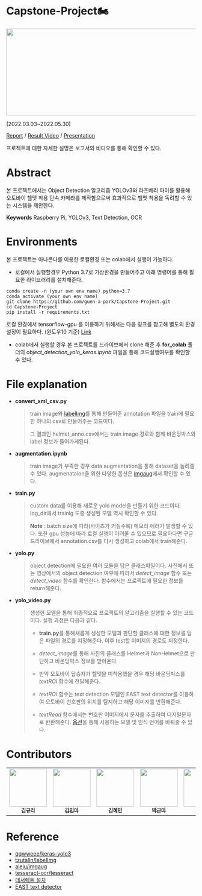 # Capstone-Project🏍️

<img src="https://user-images.githubusercontent.com/77844152/170850973-a6d9197c-48f5-454f-83c1-0774e946af3b.png"  width="900" height="230">

 (2022.03.03~2022.05.30)  

[Report]() / [Result Video](https://drive.google.com/file/d/1jtTDy1kF_WwoVZf0EnC5DHSWTQszGJoF/view?usp=sharing) / [Presentation](https://drive.google.com/file/d/1Rvjpv1Ab4Hc6qQEWCPy_vL7AzPkf9qzl/view?usp=sharing) 

프로젝트에 대한 자세한 설명은 보고서와 비디오를 통해 확인할 수 있다. 


#  Abstract

본 프로젝트에서는 Object Detection 알고리즘 YOLOv3와 라즈베리 파이를 활용해 오토바이 헬멧 착용 단속 카메라를 제작함으로써 효과적으로 헬멧 착용을 독려할 수 있는 시스템을 제안한다.

**Keywords** Raspberry Pi, YOLOv3, Text Detection, OCR  




# Environments

본 프로젝트는 아나콘다를 이용한 로컬환경 또는 colab에서 실행이 가능하다.

- 로컬에서 실행할경우 Python 3.7로 가상환경을 만들어주고 아래 명령어를 통해 필요한 라이브러리를 설치해준다. 

```shell
conda create -n (your own env name) python=3.7
conda activate (your own env name)
git clone https://github.com/guen-a-park/Capstone-Project.git
cd Capstone-Project
pip install -r requirements.txt
```

로컬 환경에서 tensorflow-gpu 를 이용하기 위해서는  다음 링크를 참고해 별도의 환경설정이 필요하다. (윈도우10 기준) [Link](https://github.com/guen-a-park/Capstone-Project/blob/main/%EA%B0%9C%EB%B0%9C%ED%99%98%EA%B2%BD%20%EC%84%B8%ED%8C%85%20%EB%AC%B8%EC%84%9C.pdf)

- colab에서 실행할 경우 본 프로젝트를 드라이브에서 clone 해준 후 **for_colab** 폴더의 *object_detection_yolo_keras.ipynb* 파일을 통해 코드실행여부를 확인할 수 있다.



# File explanation

- **convert_xml_csv.py**

  > train image와 [labelImg](https://github.com/tzutalin/labelImg)를 통해 만들어준 annotation 파일을 train에 필요한 하나의 csv로 만들어주는 코드이다. 
  >
  > 그 결과인 helmet_anno.csv에서는 train image 경로와 함께 바운딩박스와 label 정보가 들어가게된다.

- **augmentation.ipynb**

  > train image가 부족한 경우 data augmentation을 통해 dataset을 늘려줄 수 있다. augmenataion을 위한 다양한 옵션은 [imgaug](https://github.com/aleju/imgaug)에서 확인할 수 있다. 
  >
  
- **train.py**

  > custom data를 이용해 새로운 yolo model을 만들기 위한 코드이다. log_dir에서 trainig 도중 생성된 모델 역시 확인할 수 있다.
  >
  > **Note** : batch size에 따라(사이즈가 커질수록) 메모리 에러가 발생할 수 있다. 또한 gpu 성능에 따라 로컬 실행이 어려울 수 있으므로 필요하다면 구글 드라이브에서 annotation.csv를 다시 생성하고 colab에서 train해준다.

- **yolo.py**

  > object detection에 필요한 여러 모듈을 담은 클래스파일이다. 사진에서 또는 영상에서의 object detection 여부에 따라서 *detect_image* 함수 또는 *detect_video* 함수를 확인한다. 함수에서는 프로젝트에 필요한 정보를 return해준다.

- **yolo_video.py** 

  > 생성한 모델을 통해 최종적으로 프로젝트의 알고리즘을 실행할 수 있는 코드이다. 실행 과정은 다음과 같다.
  >
  > - **train.py**를 통해새롭게 생성한 모델과 판단할 클래스에 대한 정보를 담은 파일의 경로를 지정해준다. 이후 test할 이미지의 경로도 지정한다.
  >
  > - *detect_image*를 통해 사진의 클래스를 Helmet과 NonHelmet으로 판단하고 바운딩박스 정보를 받아온다.
  > - 만약 오토바이 탑승자가 헬멧을 미착용했을 경우 해당 바운딩박스를 *textROI* 함수에 전달해준다.
  > -  *textROI* 함수는 text detection 모델인 EAST text detector를 이용하여 오토바이 번호판의 위치를 탐지하고 해당 이미지를 반환해준다.
  > - *textRead* 함수에서는 번호판 이미지에서 문자를 추출하여 디지털문자로 반환해준다. [옵션](https://muthu.co/all-tesseract-ocr-options/)을 통해 사용하는 모델 및 인식 언어를 바꿔줄 수 있다.  



# Contributors



<table>
  <tr>
    <td align="center"><img src="https://user-images.githubusercontent.com/63901494/129583717-42d19759-7586-4de0-aea9-5e935295f4dd.png" width="100" height="100"><br /><sub><b>김규리</b></sub></td>
    <td align="center"><a href="https://github.com/mina-kim-1015"><img src="https://avatars.githubusercontent.com/u/79397445?v=4" width="100" height="100"><br /><sub><b>김민아</b></sub></td>
     <td align="center"><img src="https://avatars.githubusercontent.com/u/79395493?v=4" width="100" height="100"><br /><sub><b>김혜민</b></sub></td>
    <td align="center"><a href="https://github.com/guen-a-park"><img src="https://avatars.githubusercontent.com/u/77844152?s=400&v=4" width="100" height="100"><br /><sub><b>박근아</b></sub></td>
    <td align="center"><a href="https://github.com/hong-ep"><img src="https://avatars.githubusercontent.com/u/104953860?v=4" width="100" height="100"><br /><sub><b>홍은표</b></sub></td>
  </tr>
</table>





# Reference  

- [qqwweee/keras-yolo3](https://github.com/qqwweee/keras-yolo3)
- [tzutalin/labelImg](https://github.com/tzutalin/labelImg)
- [aleju/imgaug](https://github.com/aleju/imgaug)
- [tesseract-ocr/tesseract](https://github.com/tesseract-ocr/tesseract)
- [테서렉트 설치](https://ddolcat.tistory.com/954)
- [EAST text detector](https://pyimagesearch.com/2018/08/20/opencv-text-detection-east-text-detector/)



